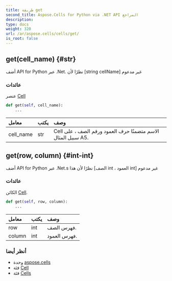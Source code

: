 ```yaml
---
title: طريقة get
second_title: Aspose.Cells for Python via .NET API المراجع
description:
type: docs
weight: 320
url: /ar/aspose.cells/cells/get/
is_root: false
---
```

##  get(cell_name) {#str}
أضف API for Python عبر .Net. نظرًا لأن [string cellName] غير مدعوم


###  عائدات

عنصر [Cell](/cells/python-net/ar/aspose.cells/cell)


```python
def get(self, cell_name):
    ...
```


| معامل| يكتب| وصف|
| :- | :- | :- |
| cell_name | str | Cell الاسم متضمنًا حرف العمود ورقم الصف ، على سبيل المثال A5.|


##  get(row, column) {#int-int}
أضف API for Python عبر .Net.s نظرًا لأن هذا [الصف int ، العمود int] غير مدعوم


###  عائدات

الكائن [Cell](/cells/python-net/ar/aspose.cells/cell).


```python
def get(self, row, column):
    ...
```


| معامل| يكتب| وصف|
| :- | :- | :- |
| row | int | فهرس الصف.|
| column | int | فهرس العمود.|



###  أنظر أيضا
* وحدة [aspose.cells](../../)
* فئة [Cell](/cells/python-net/ar/aspose.cells/cell)
* فئة [Cells](/cells/python-net/ar/aspose.cells/cells)
